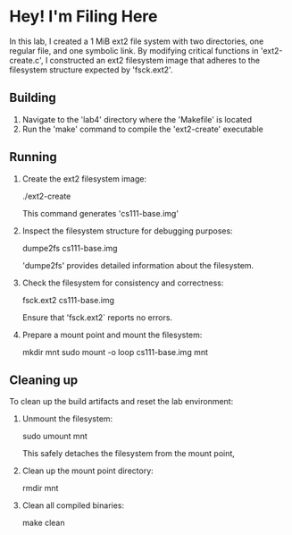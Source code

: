 # Hey! I'm Filing Here

In this lab, I created a 1 MiB ext2 file system with two directories, one regular file, and one symbolic link. By modifying critical functions in 'ext2-create.c', I constructed an ext2 filesystem image that adheres to the filesystem structure expected by 'fsck.ext2'.

## Building

1. Navigate to the 'lab4' directory where the 'Makefile' is located
2. Run the 'make' command to compile the 'ext2-create' executable

## Running

1. Create the ext2 filesystem image:

   ./ext2-create
   
   This command generates 'cs111-base.img'
   
3. Inspect the filesystem structure for debugging purposes:

   dumpe2fs cs111-base.img

   'dumpe2fs' provides detailed information about the filesystem.

4. Check the filesystem for consistency and correctness:

   fsck.ext2 cs111-base.img
   
   Ensure that 'fsck.ext2` reports no errors.

6. Prepare a mount point and mount the filesystem:

   mkdir mnt
   sudo mount -o loop cs111-base.img mnt

## Cleaning up

To clean up the build artifacts and reset the lab environment:

1. Unmount the filesystem:
   
   sudo umount mnt

   This safely detaches the filesystem from the mount point,

2. Clean up the mount point directory:

   rmdir mnt

3.  Clean all compiled binaries:

    make clean
